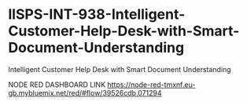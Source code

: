 # llSPS-INT-938-Intelligent-Customer-Help-Desk-with-Smart-Document-Understanding
Intelligent Customer Help Desk with Smart Document Understanding






NODE RED DASHBOARD LINK https://node-red-tmxnf.eu-gb.mybluemix.net/red/#flow/39526cdb.071294
